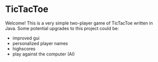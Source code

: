 # TicTacToe

Welcome! This is a very simple two-player game of TicTacToe written in Java. Some potential upgrades to this project could be: 
- improved gui
- personalized player names
- highscores
- play against the computer (AI)
